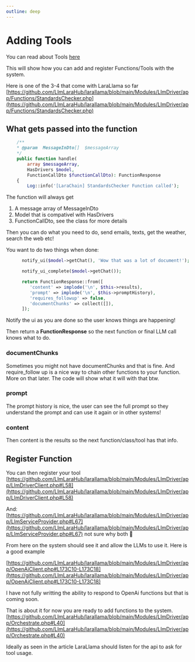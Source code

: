 ```yaml
---
outline: deep
---
```

# Adding Tools

You can read about Tools [here](https://alnutile.medium.com/what-are-tools-in-the-scope-of-llms-and-why-are-they-so-important-f57f76190e58)

This will show how you can add and register Functions/Tools with the system.

Here is one of the 3-4 that come with LaraLlama so far [https://github.com/LlmLaraHub/larallama/blob/main/Modules/LlmDriver/app/Functions/StandardsChecker.php](https://github.com/LlmLaraHub/larallama/blob/main/Modules/LlmDriver/app/Functions/StandardsChecker.php)

## What gets passed into the function

```php
    /**
    * @param  MessageInDto[]  $messageArray
    */
    public function handle(
        array $messageArray,
        HasDrivers $model,
        FunctionCallDto $functionCallDto): FunctionResponse
    {
        Log::info('[LaraChain] StandardsChecker Function called');
```

The function will always get 

  1. A message array of MessageInDto
  2. Model that is compativel with HasDrivers
  3. FunctionCallDto, see the class for more details

Then you can do what you need to do, send emails, texts, get the weather, search the web etc!

You want to do two things when done:

```php
      notify_ui($model->getChat(), 'Wow that was a lot of document!');

      notify_ui_complete($model->getChat());

      return FunctionResponse::from([
         'content' => implode('\n', $this->results),
         'prompt' => implode('\n', $this->promptHistory),
         'requires_followup' => false,
         'documentChunks' => collect([]),
      ]);
```

Notify the ui as you are done so the user knows things are happening!

Then return a **FunctionResponse** so the next function or final LLM call knows what to do.

### documentChunks
Sometimes you might not have documentChunks and that is fine. And require_follow up is a nice way to chain other functions to your function. More on that later. The code will show what it will  with that btw.

### prompt
The prompt history is nice, the user can see the full prompt so they understand the prompt and can use it again or in other systems!

### content
Then content is the results so the next function/class/tool has that info.

## Register Function

You can then register your tool [https://github.com/LlmLaraHub/larallama/blob/main/Modules/LlmDriver/app/LlmDriverClient.php#L58](https://github.com/LlmLaraHub/larallama/blob/main/Modules/LlmDriver/app/LlmDriverClient.php#L58)

And:
[https://github.com/LlmLaraHub/larallama/blob/main/Modules/LlmDriver/app/LlmServiceProvider.php#L67](https://github.com/LlmLaraHub/larallama/blob/main/Modules/LlmDriver/app/LlmServiceProvider.php#L67) not sure why both 🤔

From here on the system should see it and allow the LLMs to use it. Here is a good example

[https://github.com/LlmLaraHub/larallama/blob/main/Modules/LlmDriver/app/OpenAiClient.php#L173C10-L173C18](https://github.com/LlmLaraHub/larallama/blob/main/Modules/LlmDriver/app/OpenAiClient.php#L173C10-L173C18)

I have not fully writting the ability to respond to OpenAi functions but that is coming soon.


That is about it for now you are ready to add functions to the system. [https://github.com/LlmLaraHub/larallama/blob/main/Modules/LlmDriver/app/Orchestrate.php#L40](https://github.com/LlmLaraHub/larallama/blob/main/Modules/LlmDriver/app/Orchestrate.php#L40)

Ideally as seen in the article LaraLlama should listen for the api to ask for tool usage.
